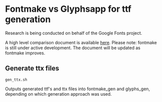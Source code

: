 # Fontmake vs Glyphsapp for ttf generation

Research is being conducted on behalf of the Google Fonts project. 

A high level comparison document is available [here](https://docs.google.com/document/d/1z-s5ai9fKabHtzIaWVdsHTXyJy175fvdhqsuKQh5JIY/edit). Please note: fontmake is still under active development. The document will be updated as fontmake improves.


## Generate ttx files
    gen_ttx.sh

Outputs generated ttf's and ttx files into fontmake_gen and glyphs_gen, depending on which generation approach was used.
